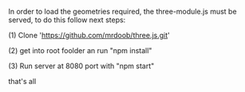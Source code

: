 In order to load the geometries required, the three-module.js must be served, to do this follow next steps:

(1) Clone 'https://github.com/mrdoob/three.js.git' 

(2) get into root foolder an run "npm install"

(3) Run server at 8080 port with "npm start"

that's all
